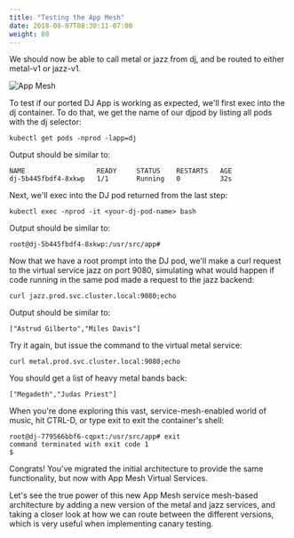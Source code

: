 ```yaml
---
title: "Testing the App Mesh"
date: 2018-08-07T08:30:11-07:00
weight: 80
---
```


We should now be able to call metal or jazz from dj, and be routed to either metal-v1 or jazz-v1.

![App Mesh](/images/app_mesh_ga/135-v1-mesh.png)

To test if our ported DJ App is working as expected, we'll first exec into the dj container.  To do that, we get the name of our djpod by listing all pods with the dj selector:

```
kubectl get pods -nprod -lapp=dj
```

 Output should be similar to:

```
NAME                  READY     STATUS    RESTARTS   AGE
dj-5b445fbdf4-8xkwp   1/1       Running   0          32s
```

Next, we'll exec into the DJ pod returned from the last step:

```
kubectl exec -nprod -it <your-dj-pod-name> bash
```

 Output should be similar to:

```
root@dj-5b445fbdf4-8xkwp:/usr/src/app#
```

Now that we have a root prompt into the DJ pod, we'll make a curl request to the virtual service jazz on port 9080, simulating what would happen if code running in the same pod made a request to the jazz backend:

```
curl jazz.prod.svc.cluster.local:9080;echo
```

Output should be similar to:

```
["Astrud Gilberto","Miles Davis"]
```

Try it again, but issue the command to the virtual metal service:

```
curl metal.prod.svc.cluster.local:9080;echo
```

You should get a list of heavy metal bands back:

```
["Megadeth","Judas Priest"]
```

When you're done exploring this vast, service-mesh-enabled world of music, hit CTRL-D, or type exit to exit the container's shell:

```
root@dj-779566bbf6-cqpxt:/usr/src/app# exit
command terminated with exit code 1
$
```

Congrats!  You've migrated the initial architecture to provide the same functionality, but now with App Mesh Virtual Services.  

Let's see the true power of this new App Mesh service mesh-based architecture by adding a new version of the metal and jazz services, and taking a closer look at how we can route between the different versions, which is very useful when implementing canary testing.
